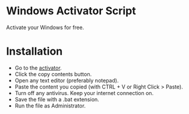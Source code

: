 # Windows Activator Script
Activate your Windows for free.

# Installation
- Go to the [activator](https://github.com/Antinity/Windows-Activator/blob/main/activator.bat).
- Click the copy contents button.
- Open any text editor (preferably notepad).
- Paste the content you copied (with CTRL + V or Right Click > Paste).
- Turn off any antivirus. Keep your internet connection on.
- Save the file with a .bat extension.
- Run the file as Administrator.
